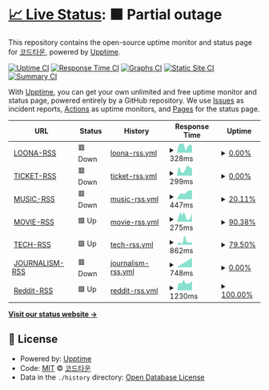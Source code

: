 # [📈 Live Status](https://status.cord.town): <!--live status--> **🟧 Partial outage**

This repository contains the open-source uptime monitor and status page for [코드타운](cord.town), powered by [Upptime](https://github.com/upptime/upptime).

[![Uptime CI](https://github.com/CORDTOWN/upptime/workflows/Uptime%20CI/badge.svg)](https://github.com/CORDTOWN/upptime/actions?query=workflow%3A%22Uptime+CI%22)
[![Response Time CI](https://github.com/CORDTOWN/upptime/workflows/Response%20Time%20CI/badge.svg)](https://github.com/CORDTOWN/upptime/actions?query=workflow%3A%22Response+Time+CI%22)
[![Graphs CI](https://github.com/CORDTOWN/upptime/workflows/Graphs%20CI/badge.svg)](https://github.com/CORDTOWN/upptime/actions?query=workflow%3A%22Graphs+CI%22)
[![Static Site CI](https://github.com/CORDTOWN/upptime/workflows/Static%20Site%20CI/badge.svg)](https://github.com/CORDTOWN/upptime/actions?query=workflow%3A%22Static+Site+CI%22)
[![Summary CI](https://github.com/CORDTOWN/upptime/workflows/Summary%20CI/badge.svg)](https://github.com/CORDTOWN/upptime/actions?query=workflow%3A%22Summary+CI%22)

With [Upptime](https://upptime.js.org), you can get your own unlimited and free uptime monitor and status page, powered entirely by a GitHub repository. We use [Issues](https://github.com/CORDTOWN/upptime/issues) as incident reports, [Actions](https://github.com/CORDTOWN/upptime/actions) as uptime monitors, and [Pages](https://status.cord.town) for the status page.

<!--start: status pages-->
<!-- This summary is generated by Upptime (https://github.com/upptime/upptime) -->
<!-- Do not edit this manually, your changes will be overwritten -->
<!-- prettier-ignore -->
| URL | Status | History | Response Time | Uptime |
| --- | ------ | ------- | ------------- | ------ |
| <img alt="" src="https://icons.duckduckgo.com/ip3/loona-rss.cord.town.ico" height="13"> [LOONA-RSS](https://loona-rss.cord.town/) | 🟥 Down | [loona-rss.yml](https://github.com/CORD-TOWN/upptime/commits/HEAD/history/loona-rss.yml) | <details><summary><img alt="Response time graph" src="./graphs/loona-rss/response-time-week.png" height="20"> 328ms</summary><br><a href="https://status.cord.town/history/loona-rss"><img alt="Response time 429" src="https://img.shields.io/endpoint?url=https%3A%2F%2Fraw.githubusercontent.com%2FCORD-TOWN%2Fupptime%2FHEAD%2Fapi%2Floona-rss%2Fresponse-time.json"></a><br><a href="https://status.cord.town/history/loona-rss"><img alt="24-hour response time 486" src="https://img.shields.io/endpoint?url=https%3A%2F%2Fraw.githubusercontent.com%2FCORD-TOWN%2Fupptime%2FHEAD%2Fapi%2Floona-rss%2Fresponse-time-day.json"></a><br><a href="https://status.cord.town/history/loona-rss"><img alt="7-day response time 328" src="https://img.shields.io/endpoint?url=https%3A%2F%2Fraw.githubusercontent.com%2FCORD-TOWN%2Fupptime%2FHEAD%2Fapi%2Floona-rss%2Fresponse-time-week.json"></a><br><a href="https://status.cord.town/history/loona-rss"><img alt="30-day response time 388" src="https://img.shields.io/endpoint?url=https%3A%2F%2Fraw.githubusercontent.com%2FCORD-TOWN%2Fupptime%2FHEAD%2Fapi%2Floona-rss%2Fresponse-time-month.json"></a><br><a href="https://status.cord.town/history/loona-rss"><img alt="1-year response time 429" src="https://img.shields.io/endpoint?url=https%3A%2F%2Fraw.githubusercontent.com%2FCORD-TOWN%2Fupptime%2FHEAD%2Fapi%2Floona-rss%2Fresponse-time-year.json"></a></details> | <details><summary><a href="https://status.cord.town/history/loona-rss">0.00%</a></summary><a href="https://status.cord.town/history/loona-rss"><img alt="All-time uptime 94.22%" src="https://img.shields.io/endpoint?url=https%3A%2F%2Fraw.githubusercontent.com%2FCORD-TOWN%2Fupptime%2FHEAD%2Fapi%2Floona-rss%2Fuptime.json"></a><br><a href="https://status.cord.town/history/loona-rss"><img alt="24-hour uptime 0.00%" src="https://img.shields.io/endpoint?url=https%3A%2F%2Fraw.githubusercontent.com%2FCORD-TOWN%2Fupptime%2FHEAD%2Fapi%2Floona-rss%2Fuptime-day.json"></a><br><a href="https://status.cord.town/history/loona-rss"><img alt="7-day uptime 0.00%" src="https://img.shields.io/endpoint?url=https%3A%2F%2Fraw.githubusercontent.com%2FCORD-TOWN%2Fupptime%2FHEAD%2Fapi%2Floona-rss%2Fuptime-week.json"></a><br><a href="https://status.cord.town/history/loona-rss"><img alt="30-day uptime 43.25%" src="https://img.shields.io/endpoint?url=https%3A%2F%2Fraw.githubusercontent.com%2FCORD-TOWN%2Fupptime%2FHEAD%2Fapi%2Floona-rss%2Fuptime-month.json"></a><br><a href="https://status.cord.town/history/loona-rss"><img alt="1-year uptime 94.22%" src="https://img.shields.io/endpoint?url=https%3A%2F%2Fraw.githubusercontent.com%2FCORD-TOWN%2Fupptime%2FHEAD%2Fapi%2Floona-rss%2Fuptime-year.json"></a></details>
| <img alt="" src="https://icons.duckduckgo.com/ip3/ticket-rss.cord.town.ico" height="13"> [TICKET-RSS](https://ticket-rss.cord.town/) | 🟥 Down | [ticket-rss.yml](https://github.com/CORD-TOWN/upptime/commits/HEAD/history/ticket-rss.yml) | <details><summary><img alt="Response time graph" src="./graphs/ticket-rss/response-time-week.png" height="20"> 299ms</summary><br><a href="https://status.cord.town/history/ticket-rss"><img alt="Response time 439" src="https://img.shields.io/endpoint?url=https%3A%2F%2Fraw.githubusercontent.com%2FCORD-TOWN%2Fupptime%2FHEAD%2Fapi%2Fticket-rss%2Fresponse-time.json"></a><br><a href="https://status.cord.town/history/ticket-rss"><img alt="24-hour response time 369" src="https://img.shields.io/endpoint?url=https%3A%2F%2Fraw.githubusercontent.com%2FCORD-TOWN%2Fupptime%2FHEAD%2Fapi%2Fticket-rss%2Fresponse-time-day.json"></a><br><a href="https://status.cord.town/history/ticket-rss"><img alt="7-day response time 299" src="https://img.shields.io/endpoint?url=https%3A%2F%2Fraw.githubusercontent.com%2FCORD-TOWN%2Fupptime%2FHEAD%2Fapi%2Fticket-rss%2Fresponse-time-week.json"></a><br><a href="https://status.cord.town/history/ticket-rss"><img alt="30-day response time 371" src="https://img.shields.io/endpoint?url=https%3A%2F%2Fraw.githubusercontent.com%2FCORD-TOWN%2Fupptime%2FHEAD%2Fapi%2Fticket-rss%2Fresponse-time-month.json"></a><br><a href="https://status.cord.town/history/ticket-rss"><img alt="1-year response time 439" src="https://img.shields.io/endpoint?url=https%3A%2F%2Fraw.githubusercontent.com%2FCORD-TOWN%2Fupptime%2FHEAD%2Fapi%2Fticket-rss%2Fresponse-time-year.json"></a></details> | <details><summary><a href="https://status.cord.town/history/ticket-rss">0.00%</a></summary><a href="https://status.cord.town/history/ticket-rss"><img alt="All-time uptime 94.24%" src="https://img.shields.io/endpoint?url=https%3A%2F%2Fraw.githubusercontent.com%2FCORD-TOWN%2Fupptime%2FHEAD%2Fapi%2Fticket-rss%2Fuptime.json"></a><br><a href="https://status.cord.town/history/ticket-rss"><img alt="24-hour uptime 0.00%" src="https://img.shields.io/endpoint?url=https%3A%2F%2Fraw.githubusercontent.com%2FCORD-TOWN%2Fupptime%2FHEAD%2Fapi%2Fticket-rss%2Fuptime-day.json"></a><br><a href="https://status.cord.town/history/ticket-rss"><img alt="7-day uptime 0.00%" src="https://img.shields.io/endpoint?url=https%3A%2F%2Fraw.githubusercontent.com%2FCORD-TOWN%2Fupptime%2FHEAD%2Fapi%2Fticket-rss%2Fuptime-week.json"></a><br><a href="https://status.cord.town/history/ticket-rss"><img alt="30-day uptime 44.35%" src="https://img.shields.io/endpoint?url=https%3A%2F%2Fraw.githubusercontent.com%2FCORD-TOWN%2Fupptime%2FHEAD%2Fapi%2Fticket-rss%2Fuptime-month.json"></a><br><a href="https://status.cord.town/history/ticket-rss"><img alt="1-year uptime 94.24%" src="https://img.shields.io/endpoint?url=https%3A%2F%2Fraw.githubusercontent.com%2FCORD-TOWN%2Fupptime%2FHEAD%2Fapi%2Fticket-rss%2Fuptime-year.json"></a></details>
| <img alt="" src="https://icons.duckduckgo.com/ip3/music-rss.cord.town.ico" height="13"> [MUSIC-RSS](https://music-rss.cord.town/) | 🟥 Down | [music-rss.yml](https://github.com/CORD-TOWN/upptime/commits/HEAD/history/music-rss.yml) | <details><summary><img alt="Response time graph" src="./graphs/music-rss/response-time-week.png" height="20"> 447ms</summary><br><a href="https://status.cord.town/history/music-rss"><img alt="Response time 395" src="https://img.shields.io/endpoint?url=https%3A%2F%2Fraw.githubusercontent.com%2FCORD-TOWN%2Fupptime%2FHEAD%2Fapi%2Fmusic-rss%2Fresponse-time.json"></a><br><a href="https://status.cord.town/history/music-rss"><img alt="24-hour response time 0" src="https://img.shields.io/endpoint?url=https%3A%2F%2Fraw.githubusercontent.com%2FCORD-TOWN%2Fupptime%2FHEAD%2Fapi%2Fmusic-rss%2Fresponse-time-day.json"></a><br><a href="https://status.cord.town/history/music-rss"><img alt="7-day response time 447" src="https://img.shields.io/endpoint?url=https%3A%2F%2Fraw.githubusercontent.com%2FCORD-TOWN%2Fupptime%2FHEAD%2Fapi%2Fmusic-rss%2Fresponse-time-week.json"></a><br><a href="https://status.cord.town/history/music-rss"><img alt="30-day response time 331" src="https://img.shields.io/endpoint?url=https%3A%2F%2Fraw.githubusercontent.com%2FCORD-TOWN%2Fupptime%2FHEAD%2Fapi%2Fmusic-rss%2Fresponse-time-month.json"></a><br><a href="https://status.cord.town/history/music-rss"><img alt="1-year response time 395" src="https://img.shields.io/endpoint?url=https%3A%2F%2Fraw.githubusercontent.com%2FCORD-TOWN%2Fupptime%2FHEAD%2Fapi%2Fmusic-rss%2Fresponse-time-year.json"></a></details> | <details><summary><a href="https://status.cord.town/history/music-rss">20.11%</a></summary><a href="https://status.cord.town/history/music-rss"><img alt="All-time uptime 97.95%" src="https://img.shields.io/endpoint?url=https%3A%2F%2Fraw.githubusercontent.com%2FCORD-TOWN%2Fupptime%2FHEAD%2Fapi%2Fmusic-rss%2Fuptime.json"></a><br><a href="https://status.cord.town/history/music-rss"><img alt="24-hour uptime 0.00%" src="https://img.shields.io/endpoint?url=https%3A%2F%2Fraw.githubusercontent.com%2FCORD-TOWN%2Fupptime%2FHEAD%2Fapi%2Fmusic-rss%2Fuptime-day.json"></a><br><a href="https://status.cord.town/history/music-rss"><img alt="7-day uptime 20.11%" src="https://img.shields.io/endpoint?url=https%3A%2F%2Fraw.githubusercontent.com%2FCORD-TOWN%2Fupptime%2FHEAD%2Fapi%2Fmusic-rss%2Fuptime-week.json"></a><br><a href="https://status.cord.town/history/music-rss"><img alt="30-day uptime 80.73%" src="https://img.shields.io/endpoint?url=https%3A%2F%2Fraw.githubusercontent.com%2FCORD-TOWN%2Fupptime%2FHEAD%2Fapi%2Fmusic-rss%2Fuptime-month.json"></a><br><a href="https://status.cord.town/history/music-rss"><img alt="1-year uptime 97.95%" src="https://img.shields.io/endpoint?url=https%3A%2F%2Fraw.githubusercontent.com%2FCORD-TOWN%2Fupptime%2FHEAD%2Fapi%2Fmusic-rss%2Fuptime-year.json"></a></details>
| <img alt="" src="https://icons.duckduckgo.com/ip3/movie-rss.cord.town.ico" height="13"> [MOVIE-RSS](https://movie-rss.cord.town/) | 🟩 Up | [movie-rss.yml](https://github.com/CORD-TOWN/upptime/commits/HEAD/history/movie-rss.yml) | <details><summary><img alt="Response time graph" src="./graphs/movie-rss/response-time-week.png" height="20"> 275ms</summary><br><a href="https://status.cord.town/history/movie-rss"><img alt="Response time 333" src="https://img.shields.io/endpoint?url=https%3A%2F%2Fraw.githubusercontent.com%2FCORD-TOWN%2Fupptime%2FHEAD%2Fapi%2Fmovie-rss%2Fresponse-time.json"></a><br><a href="https://status.cord.town/history/movie-rss"><img alt="24-hour response time 370" src="https://img.shields.io/endpoint?url=https%3A%2F%2Fraw.githubusercontent.com%2FCORD-TOWN%2Fupptime%2FHEAD%2Fapi%2Fmovie-rss%2Fresponse-time-day.json"></a><br><a href="https://status.cord.town/history/movie-rss"><img alt="7-day response time 275" src="https://img.shields.io/endpoint?url=https%3A%2F%2Fraw.githubusercontent.com%2FCORD-TOWN%2Fupptime%2FHEAD%2Fapi%2Fmovie-rss%2Fresponse-time-week.json"></a><br><a href="https://status.cord.town/history/movie-rss"><img alt="30-day response time 285" src="https://img.shields.io/endpoint?url=https%3A%2F%2Fraw.githubusercontent.com%2FCORD-TOWN%2Fupptime%2FHEAD%2Fapi%2Fmovie-rss%2Fresponse-time-month.json"></a><br><a href="https://status.cord.town/history/movie-rss"><img alt="1-year response time 333" src="https://img.shields.io/endpoint?url=https%3A%2F%2Fraw.githubusercontent.com%2FCORD-TOWN%2Fupptime%2FHEAD%2Fapi%2Fmovie-rss%2Fresponse-time-year.json"></a></details> | <details><summary><a href="https://status.cord.town/history/movie-rss">90.38%</a></summary><a href="https://status.cord.town/history/movie-rss"><img alt="All-time uptime 98.15%" src="https://img.shields.io/endpoint?url=https%3A%2F%2Fraw.githubusercontent.com%2FCORD-TOWN%2Fupptime%2FHEAD%2Fapi%2Fmovie-rss%2Fuptime.json"></a><br><a href="https://status.cord.town/history/movie-rss"><img alt="24-hour uptime 100.00%" src="https://img.shields.io/endpoint?url=https%3A%2F%2Fraw.githubusercontent.com%2FCORD-TOWN%2Fupptime%2FHEAD%2Fapi%2Fmovie-rss%2Fuptime-day.json"></a><br><a href="https://status.cord.town/history/movie-rss"><img alt="7-day uptime 90.38%" src="https://img.shields.io/endpoint?url=https%3A%2F%2Fraw.githubusercontent.com%2FCORD-TOWN%2Fupptime%2FHEAD%2Fapi%2Fmovie-rss%2Fuptime-week.json"></a><br><a href="https://status.cord.town/history/movie-rss"><img alt="30-day uptime 82.45%" src="https://img.shields.io/endpoint?url=https%3A%2F%2Fraw.githubusercontent.com%2FCORD-TOWN%2Fupptime%2FHEAD%2Fapi%2Fmovie-rss%2Fuptime-month.json"></a><br><a href="https://status.cord.town/history/movie-rss"><img alt="1-year uptime 98.15%" src="https://img.shields.io/endpoint?url=https%3A%2F%2Fraw.githubusercontent.com%2FCORD-TOWN%2Fupptime%2FHEAD%2Fapi%2Fmovie-rss%2Fuptime-year.json"></a></details>
| <img alt="" src="https://icons.duckduckgo.com/ip3/tech-rss.cord.town.ico" height="13"> [TECH-RSS](https://tech-rss.cord.town/) | 🟩 Up | [tech-rss.yml](https://github.com/CORD-TOWN/upptime/commits/HEAD/history/tech-rss.yml) | <details><summary><img alt="Response time graph" src="./graphs/tech-rss/response-time-week.png" height="20"> 862ms</summary><br><a href="https://status.cord.town/history/tech-rss"><img alt="Response time 307" src="https://img.shields.io/endpoint?url=https%3A%2F%2Fraw.githubusercontent.com%2FCORD-TOWN%2Fupptime%2FHEAD%2Fapi%2Ftech-rss%2Fresponse-time.json"></a><br><a href="https://status.cord.town/history/tech-rss"><img alt="24-hour response time 498" src="https://img.shields.io/endpoint?url=https%3A%2F%2Fraw.githubusercontent.com%2FCORD-TOWN%2Fupptime%2FHEAD%2Fapi%2Ftech-rss%2Fresponse-time-day.json"></a><br><a href="https://status.cord.town/history/tech-rss"><img alt="7-day response time 862" src="https://img.shields.io/endpoint?url=https%3A%2F%2Fraw.githubusercontent.com%2FCORD-TOWN%2Fupptime%2FHEAD%2Fapi%2Ftech-rss%2Fresponse-time-week.json"></a><br><a href="https://status.cord.town/history/tech-rss"><img alt="30-day response time 435" src="https://img.shields.io/endpoint?url=https%3A%2F%2Fraw.githubusercontent.com%2FCORD-TOWN%2Fupptime%2FHEAD%2Fapi%2Ftech-rss%2Fresponse-time-month.json"></a><br><a href="https://status.cord.town/history/tech-rss"><img alt="1-year response time 307" src="https://img.shields.io/endpoint?url=https%3A%2F%2Fraw.githubusercontent.com%2FCORD-TOWN%2Fupptime%2FHEAD%2Fapi%2Ftech-rss%2Fresponse-time-year.json"></a></details> | <details><summary><a href="https://status.cord.town/history/tech-rss">79.50%</a></summary><a href="https://status.cord.town/history/tech-rss"><img alt="All-time uptime 96.32%" src="https://img.shields.io/endpoint?url=https%3A%2F%2Fraw.githubusercontent.com%2FCORD-TOWN%2Fupptime%2FHEAD%2Fapi%2Ftech-rss%2Fuptime.json"></a><br><a href="https://status.cord.town/history/tech-rss"><img alt="24-hour uptime 100.00%" src="https://img.shields.io/endpoint?url=https%3A%2F%2Fraw.githubusercontent.com%2FCORD-TOWN%2Fupptime%2FHEAD%2Fapi%2Ftech-rss%2Fuptime-day.json"></a><br><a href="https://status.cord.town/history/tech-rss"><img alt="7-day uptime 79.50%" src="https://img.shields.io/endpoint?url=https%3A%2F%2Fraw.githubusercontent.com%2FCORD-TOWN%2Fupptime%2FHEAD%2Fapi%2Ftech-rss%2Fuptime-week.json"></a><br><a href="https://status.cord.town/history/tech-rss"><img alt="30-day uptime 62.95%" src="https://img.shields.io/endpoint?url=https%3A%2F%2Fraw.githubusercontent.com%2FCORD-TOWN%2Fupptime%2FHEAD%2Fapi%2Ftech-rss%2Fuptime-month.json"></a><br><a href="https://status.cord.town/history/tech-rss"><img alt="1-year uptime 96.32%" src="https://img.shields.io/endpoint?url=https%3A%2F%2Fraw.githubusercontent.com%2FCORD-TOWN%2Fupptime%2FHEAD%2Fapi%2Ftech-rss%2Fuptime-year.json"></a></details>
| <img alt="" src="https://icons.duckduckgo.com/ip3/journalism-rss.cord.town.ico" height="13"> [JOURNALISM-RSS](https://journalism-rss.cord.town/) | 🟥 Down | [journalism-rss.yml](https://github.com/CORD-TOWN/upptime/commits/HEAD/history/journalism-rss.yml) | <details><summary><img alt="Response time graph" src="./graphs/journalism-rss/response-time-week.png" height="20"> 748ms</summary><br><a href="https://status.cord.town/history/journalism-rss"><img alt="Response time 339" src="https://img.shields.io/endpoint?url=https%3A%2F%2Fraw.githubusercontent.com%2FCORD-TOWN%2Fupptime%2FHEAD%2Fapi%2Fjournalism-rss%2Fresponse-time.json"></a><br><a href="https://status.cord.town/history/journalism-rss"><img alt="24-hour response time 0" src="https://img.shields.io/endpoint?url=https%3A%2F%2Fraw.githubusercontent.com%2FCORD-TOWN%2Fupptime%2FHEAD%2Fapi%2Fjournalism-rss%2Fresponse-time-day.json"></a><br><a href="https://status.cord.town/history/journalism-rss"><img alt="7-day response time 748" src="https://img.shields.io/endpoint?url=https%3A%2F%2Fraw.githubusercontent.com%2FCORD-TOWN%2Fupptime%2FHEAD%2Fapi%2Fjournalism-rss%2Fresponse-time-week.json"></a><br><a href="https://status.cord.town/history/journalism-rss"><img alt="30-day response time 320" src="https://img.shields.io/endpoint?url=https%3A%2F%2Fraw.githubusercontent.com%2FCORD-TOWN%2Fupptime%2FHEAD%2Fapi%2Fjournalism-rss%2Fresponse-time-month.json"></a><br><a href="https://status.cord.town/history/journalism-rss"><img alt="1-year response time 339" src="https://img.shields.io/endpoint?url=https%3A%2F%2Fraw.githubusercontent.com%2FCORD-TOWN%2Fupptime%2FHEAD%2Fapi%2Fjournalism-rss%2Fresponse-time-year.json"></a></details> | <details><summary><a href="https://status.cord.town/history/journalism-rss">0.00%</a></summary><a href="https://status.cord.town/history/journalism-rss"><img alt="All-time uptime 94.34%" src="https://img.shields.io/endpoint?url=https%3A%2F%2Fraw.githubusercontent.com%2FCORD-TOWN%2Fupptime%2FHEAD%2Fapi%2Fjournalism-rss%2Fuptime.json"></a><br><a href="https://status.cord.town/history/journalism-rss"><img alt="24-hour uptime 0.00%" src="https://img.shields.io/endpoint?url=https%3A%2F%2Fraw.githubusercontent.com%2FCORD-TOWN%2Fupptime%2FHEAD%2Fapi%2Fjournalism-rss%2Fuptime-day.json"></a><br><a href="https://status.cord.town/history/journalism-rss"><img alt="7-day uptime 0.00%" src="https://img.shields.io/endpoint?url=https%3A%2F%2Fraw.githubusercontent.com%2FCORD-TOWN%2Fupptime%2FHEAD%2Fapi%2Fjournalism-rss%2Fuptime-week.json"></a><br><a href="https://status.cord.town/history/journalism-rss"><img alt="30-day uptime 43.75%" src="https://img.shields.io/endpoint?url=https%3A%2F%2Fraw.githubusercontent.com%2FCORD-TOWN%2Fupptime%2FHEAD%2Fapi%2Fjournalism-rss%2Fuptime-month.json"></a><br><a href="https://status.cord.town/history/journalism-rss"><img alt="1-year uptime 94.34%" src="https://img.shields.io/endpoint?url=https%3A%2F%2Fraw.githubusercontent.com%2FCORD-TOWN%2Fupptime%2FHEAD%2Fapi%2Fjournalism-rss%2Fuptime-year.json"></a></details>
| <img alt="" src="https://icons.duckduckgo.com/ip3/reddit-rss.cord.town.ico" height="13"> [Reddit-RSS](https://reddit-rss.cord.town/) | 🟩 Up | [reddit-rss.yml](https://github.com/CORD-TOWN/upptime/commits/HEAD/history/reddit-rss.yml) | <details><summary><img alt="Response time graph" src="./graphs/reddit-rss/response-time-week.png" height="20"> 1230ms</summary><br><a href="https://status.cord.town/history/reddit-rss"><img alt="Response time 1214" src="https://img.shields.io/endpoint?url=https%3A%2F%2Fraw.githubusercontent.com%2FCORD-TOWN%2Fupptime%2FHEAD%2Fapi%2Freddit-rss%2Fresponse-time.json"></a><br><a href="https://status.cord.town/history/reddit-rss"><img alt="24-hour response time 1119" src="https://img.shields.io/endpoint?url=https%3A%2F%2Fraw.githubusercontent.com%2FCORD-TOWN%2Fupptime%2FHEAD%2Fapi%2Freddit-rss%2Fresponse-time-day.json"></a><br><a href="https://status.cord.town/history/reddit-rss"><img alt="7-day response time 1230" src="https://img.shields.io/endpoint?url=https%3A%2F%2Fraw.githubusercontent.com%2FCORD-TOWN%2Fupptime%2FHEAD%2Fapi%2Freddit-rss%2Fresponse-time-week.json"></a><br><a href="https://status.cord.town/history/reddit-rss"><img alt="30-day response time 1260" src="https://img.shields.io/endpoint?url=https%3A%2F%2Fraw.githubusercontent.com%2FCORD-TOWN%2Fupptime%2FHEAD%2Fapi%2Freddit-rss%2Fresponse-time-month.json"></a><br><a href="https://status.cord.town/history/reddit-rss"><img alt="1-year response time 1214" src="https://img.shields.io/endpoint?url=https%3A%2F%2Fraw.githubusercontent.com%2FCORD-TOWN%2Fupptime%2FHEAD%2Fapi%2Freddit-rss%2Fresponse-time-year.json"></a></details> | <details><summary><a href="https://status.cord.town/history/reddit-rss">100.00%</a></summary><a href="https://status.cord.town/history/reddit-rss"><img alt="All-time uptime 99.97%" src="https://img.shields.io/endpoint?url=https%3A%2F%2Fraw.githubusercontent.com%2FCORD-TOWN%2Fupptime%2FHEAD%2Fapi%2Freddit-rss%2Fuptime.json"></a><br><a href="https://status.cord.town/history/reddit-rss"><img alt="24-hour uptime 100.00%" src="https://img.shields.io/endpoint?url=https%3A%2F%2Fraw.githubusercontent.com%2FCORD-TOWN%2Fupptime%2FHEAD%2Fapi%2Freddit-rss%2Fuptime-day.json"></a><br><a href="https://status.cord.town/history/reddit-rss"><img alt="7-day uptime 100.00%" src="https://img.shields.io/endpoint?url=https%3A%2F%2Fraw.githubusercontent.com%2FCORD-TOWN%2Fupptime%2FHEAD%2Fapi%2Freddit-rss%2Fuptime-week.json"></a><br><a href="https://status.cord.town/history/reddit-rss"><img alt="30-day uptime 100.00%" src="https://img.shields.io/endpoint?url=https%3A%2F%2Fraw.githubusercontent.com%2FCORD-TOWN%2Fupptime%2FHEAD%2Fapi%2Freddit-rss%2Fuptime-month.json"></a><br><a href="https://status.cord.town/history/reddit-rss"><img alt="1-year uptime 99.97%" src="https://img.shields.io/endpoint?url=https%3A%2F%2Fraw.githubusercontent.com%2FCORD-TOWN%2Fupptime%2FHEAD%2Fapi%2Freddit-rss%2Fuptime-year.json"></a></details>

<!--end: status pages-->

[**Visit our status website →**](https://status.cord.town)

## 📄 License

- Powered by: [Upptime](https://github.com/upptime/upptime)
- Code: [MIT](./LICENSE) © [코드타운](cord.town)
- Data in the `./history` directory: [Open Database License](https://opendatacommons.org/licenses/odbl/1-0/)

